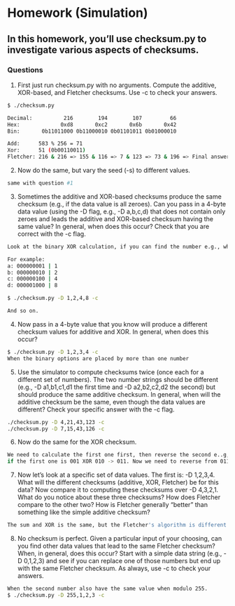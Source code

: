 # Homework (Simulation)
## In this homework, you’ll use checksum.py to investigate various aspects of checksums.
### Questions
1. First just run checksum.py with no arguments. Compute the additive, XOR-based, and Fletcher checksums. Use -c to check your answers.
```sh
$ ./checksum.py

Decimal:          216        194        107         66
Hex:             0xd8       0xc2       0x6b       0x42
Bin:       0b11011000 0b11000010 0b01101011 0b01000010

Add:      583 % 256 = 71 
Xor:      51 (0b00110011)
Fletcher: 216 & 216 => 155 & 116 => 7 & 123 => 73 & 196 => Final answer: 73 | 196 
```
2. Now do the same, but vary the seed (-s) to different values.
```sh
same with question #1 
```
3. Sometimes the additive and XOR-based checksums produce the same checksum (e.g., if the data value is all zeroes). Can you pass in a 4-byte data value (using the -D flag, e.g., -D a,b,c,d) that does not contain only zeroes and leads the additive and XOR-based checksum having the same value? In general, when does this occur? Check that you are correct with the -c flag.
```sh
Look at the binary XOR calculation, if you can find the number e.g., which do not overlap each other, it will be the same thing.

For example:
a: 000000001 | 1
b: 000000010 | 2
c: 000000100 | 4
d: 000001000 | 8 

$ ./checksum.py -D 1,2,4,8 -c

And so on. 
```
4. Now pass in a 4-byte value that you know will produce a different checksum values for additive and XOR. In general, when does this occur?
```sh
$ ./checksum.py -D 1,2,3,4 -c
When the binary options are placed by more than one number 
```

5. Use the simulator to compute checksums twice (once each for a different set of numbers). The two number strings should be different (e.g., -D a1,b1,c1,d1 the first time and -D a2,b2,c2,d2 the
second) but should produce the same additive checksum. In general, when will the additive checksum be the same, even though the data values are different? Check your specific answer with the -c flag.
```sh
./checksum.py -D 4,21,43,123 -c
./checksum.py -D 7,15,43,126 -c
```

6. Now do the same for the XOR checksum.
```sh
We need to calculate the first one first, then reverse the second e..g, 
if the first one is 001 XOR 010 -> 011. Now we need to reverse from 011 and e.g., 100, to find the first number is 111. The same applies for 8 bits number. 
```

7. Now let’s look at a specific set of data values. The first is: -D 1,2,3,4. What will the different checksums (additive, XOR, Fletcher) be for this data? Now compare it to computing these checksums over -D 4,3,2,1. What do you notice about these three checksums? How does Fletcher compare to the other two? How is Fletcher generally “better” than something like the simple additive checksum?
```sh
The sum and XOR is the same, but the Fletcher's algorithm is different. Order matters for Fletcher. 
```

8. No checksum is perfect. Given a particular input of your choosing, can you find other data values that lead to the same Fletcher checksum? When, in general, does this occur? Start with a simple data string (e.g., -D 0,1,2,3) and see if you can replace one of those numbers but end up with the same Fletcher checksum. As always, use -c to check your answers.
```sh
When the second number also have the same value when modulo 255. 
$ ./checksum.py -D 255,1,2,3 -c
```
